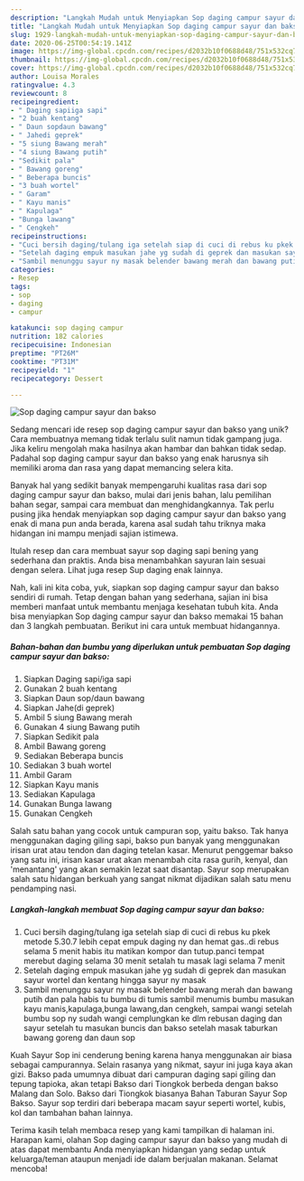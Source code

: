 ```yaml
---
description: "Langkah Mudah untuk Menyiapkan Sop daging campur sayur dan bakso Anti Gagal"
title: "Langkah Mudah untuk Menyiapkan Sop daging campur sayur dan bakso Anti Gagal"
slug: 1929-langkah-mudah-untuk-menyiapkan-sop-daging-campur-sayur-dan-bakso-anti-gagal
date: 2020-06-25T00:54:19.141Z
image: https://img-global.cpcdn.com/recipes/d2032b10f0688d48/751x532cq70/sop-daging-campur-sayur-dan-bakso-foto-resep-utama.jpg
thumbnail: https://img-global.cpcdn.com/recipes/d2032b10f0688d48/751x532cq70/sop-daging-campur-sayur-dan-bakso-foto-resep-utama.jpg
cover: https://img-global.cpcdn.com/recipes/d2032b10f0688d48/751x532cq70/sop-daging-campur-sayur-dan-bakso-foto-resep-utama.jpg
author: Louisa Morales
ratingvalue: 4.3
reviewcount: 8
recipeingredient:
- " Daging sapiiga sapi"
- "2 buah kentang"
- " Daun sopdaun bawang"
- " Jahedi geprek"
- "5 siung Bawang merah"
- "4 siung Bawang putih"
- "Sedikit pala"
- " Bawang goreng"
- " Beberapa buncis"
- "3 buah wortel"
- " Garam"
- " Kayu manis"
- " Kapulaga"
- "Bunga lawang"
- " Cengkeh"
recipeinstructions:
- "Cuci bersih daging/tulang iga setelah siap di cuci di rebus ku pkek metode 5.30.7 lebih cepat empuk daging ny dan hemat gas..di rebus selama 5 menit habis itu matikan kompor dan tutup.panci tempat merebut daging selama 30 menit setalah tu masak lagi selama 7 menit"
- "Setelah daging empuk masukan jahe yg sudah di geprek dan masukan sayur wortel dan kentang hingga sayur ny masak"
- "Sambil menunggu sayur ny masak belender bawang merah dan bawang putih dan pala habis tu bumbu di tumis sambil menumis bumbu masukan kayu manis,kapulaga,bunga lawang,dan cengkeh, sampai wangi setelah bumbu sop ny sudah wangi cemplungkan ke dlm rebusan daging dan sayur setelah tu masukan buncis dan bakso setelah masak taburkan bawang goreng dan daun sop"
categories:
- Resep
tags:
- sop
- daging
- campur

katakunci: sop daging campur 
nutrition: 182 calories
recipecuisine: Indonesian
preptime: "PT26M"
cooktime: "PT31M"
recipeyield: "1"
recipecategory: Dessert

---
```



![Sop daging campur sayur dan bakso](https://img-global.cpcdn.com/recipes/d2032b10f0688d48/751x532cq70/sop-daging-campur-sayur-dan-bakso-foto-resep-utama.jpg)

Sedang mencari ide resep sop daging campur sayur dan bakso yang unik? Cara membuatnya memang tidak terlalu sulit namun tidak gampang juga. Jika keliru mengolah maka hasilnya akan hambar dan bahkan tidak sedap. Padahal sop daging campur sayur dan bakso yang enak harusnya sih memiliki aroma dan rasa yang dapat memancing selera kita.

Banyak hal yang sedikit banyak mempengaruhi kualitas rasa dari sop daging campur sayur dan bakso, mulai dari jenis bahan, lalu pemilihan bahan segar, sampai cara membuat dan menghidangkannya. Tak perlu pusing jika hendak menyiapkan sop daging campur sayur dan bakso yang enak di mana pun anda berada, karena asal sudah tahu triknya maka hidangan ini mampu menjadi sajian istimewa.

Itulah resep dan cara membuat sayur sop daging sapi bening yang sederhana dan praktis. Anda bisa menambahkan sayuran lain sesuai dengan selera. Lihat juga resep Sup daging enak lainnya.


Nah, kali ini kita coba, yuk, siapkan sop daging campur sayur dan bakso sendiri di rumah. Tetap dengan bahan yang sederhana, sajian ini bisa memberi manfaat untuk membantu menjaga kesehatan tubuh kita. Anda bisa menyiapkan Sop daging campur sayur dan bakso memakai 15 bahan dan 3 langkah pembuatan. Berikut ini cara untuk membuat hidangannya.

<!--inarticleads1-->

##### Bahan-bahan dan bumbu yang diperlukan untuk pembuatan Sop daging campur sayur dan bakso:

1. Siapkan  Daging sapi/iga sapi
1. Gunakan 2 buah kentang
1. Siapkan  Daun sop/daun bawang
1. Siapkan  Jahe(di geprek)
1. Ambil 5 siung Bawang merah
1. Gunakan 4 siung Bawang putih
1. Siapkan Sedikit pala
1. Ambil  Bawang goreng
1. Sediakan  Beberapa buncis
1. Sediakan 3 buah wortel
1. Ambil  Garam
1. Siapkan  Kayu manis
1. Sediakan  Kapulaga
1. Gunakan Bunga lawang
1. Gunakan  Cengkeh


Salah satu bahan yang cocok untuk campuran sop, yaitu bakso. Tak hanya menggunakan daging giling sapi, bakso pun banyak yang menggunakan irisan urat atau tendon dan daging tetelan kasar. Menurut penggemar bakso yang satu ini, irisan kasar urat akan menambah cita rasa gurih, kenyal, dan &#39;menantang&#39; yang akan semakin lezat saat disantap. Sayur sop merupakan salah satu hidangan berkuah yang sangat nikmat dijadikan salah satu menu pendamping nasi. 

<!--inarticleads2-->

##### Langkah-langkah membuat Sop daging campur sayur dan bakso:

1. Cuci bersih daging/tulang iga setelah siap di cuci di rebus ku pkek metode 5.30.7 lebih cepat empuk daging ny dan hemat gas..di rebus selama 5 menit habis itu matikan kompor dan tutup.panci tempat merebut daging selama 30 menit setalah tu masak lagi selama 7 menit
1. Setelah daging empuk masukan jahe yg sudah di geprek dan masukan sayur wortel dan kentang hingga sayur ny masak
1. Sambil menunggu sayur ny masak belender bawang merah dan bawang putih dan pala habis tu bumbu di tumis sambil menumis bumbu masukan kayu manis,kapulaga,bunga lawang,dan cengkeh, sampai wangi setelah bumbu sop ny sudah wangi cemplungkan ke dlm rebusan daging dan sayur setelah tu masukan buncis dan bakso setelah masak taburkan bawang goreng dan daun sop


Kuah Sayur Sop ini cenderung bening karena hanya menggunakan air biasa sebagai campurannya. Selain rasanya yang nikmat, sayur ini juga kaya akan gizi. Bakso pada umumnya dibuat dari campuran daging sapi giling dan tepung tapioka, akan tetapi Bakso dari Tiongkok berbeda dengan bakso Malang dan Solo. Bakso dari Tiongkok biasanya Bahan Taburan Sayur Sop Bakso. Sayur sop terdiri dari beberapa macam sayur seperti wortel, kubis, kol dan tambahan bahan lainnya. 

Terima kasih telah membaca resep yang kami tampilkan di halaman ini. Harapan kami, olahan Sop daging campur sayur dan bakso yang mudah di atas dapat membantu Anda menyiapkan hidangan yang sedap untuk keluarga/teman ataupun menjadi ide dalam berjualan makanan. Selamat mencoba!
